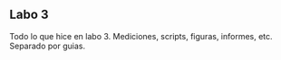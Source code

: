 Labo 3
------

Todo lo que hice en labo 3. Mediciones, scripts, figuras, informes, etc.
Separado por guias.
